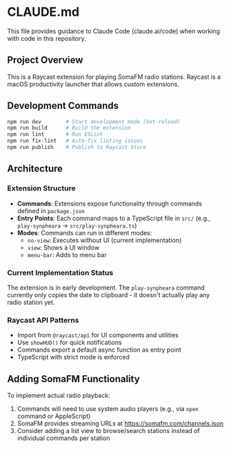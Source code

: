 # CLAUDE.md

This file provides guidance to Claude Code (claude.ai/code) when working with code in this repository.

## Project Overview

This is a Raycast extension for playing SomaFM radio stations. Raycast is a macOS productivity launcher that allows custom extensions.

## Development Commands

```bash
npm run dev        # Start development mode (hot-reload)
npm run build      # Build the extension
npm run lint       # Run ESLint
npm run fix-lint   # Auto-fix linting issues
npm run publish    # Publish to Raycast Store
```

## Architecture

### Extension Structure
- **Commands**: Extensions expose functionality through commands defined in `package.json`
- **Entry Points**: Each command maps to a TypeScript file in `src/` (e.g., `play-synpheara` → `src/play-synpheara.ts`)
- **Modes**: Commands can run in different modes:
  - `no-view`: Executes without UI (current implementation)
  - `view`: Shows a UI window
  - `menu-bar`: Adds to menu bar

### Current Implementation Status
The extension is in early development. The `play-synpheara` command currently only copies the date to clipboard - it doesn't actually play any radio station yet.

### Raycast API Patterns
- Import from `@raycast/api` for UI components and utilities
- Use `showHUD()` for quick notifications
- Commands export a default async function as entry point
- TypeScript with strict mode is enforced

## Adding SomaFM Functionality

To implement actual radio playback:
1. Commands will need to use system audio players (e.g., via `open` command or AppleScript)
2. SomaFM provides streaming URLs at https://somafm.com/channels.json
3. Consider adding a list view to browse/search stations instead of individual commands per station